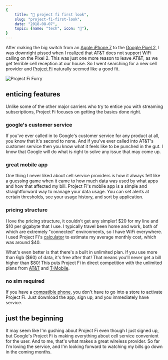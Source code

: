 ```yaml
---
{
    title: "📱 project fi first look",
    slug: "project-fi-first-look",
    date: "2018-08-07",
    topic: {name: "tech", icon: "🔌"},
}
---
```


After making the big switch from an [Apple iPhone 7][1] to the [Google Pixel 2][2], I was downright pissed when I realized that AT&T does not support WiFi calling on the Pixel 2. This was just one more reason to leave AT&T, as we get terrible cell reception at our house. So I went searching for a new cell provider and [Project Fi][3] naturally seemed like a good fit.

![Project Fi Furry][4]

## enticing features

Unlike some of the other major carriers who try to entice you with streaming subscriptions, Project Fi focuses on getting the basics done right.

### google's customer service

If you've ever called in to Google's customer service for any product at all, you know that it's second to none. And if you've ever called into AT&T's customer service then you know what it feels like to be punched in the gut. I know that Google will do what is right to solve any issue that may come up.

### great mobile app

One thing I never liked about cell service providers is how it always felt like a guessing game when it came to how much data was used by what apps and how that affected my bill. Project Fi's mobile app is a simple and straightforward way to manage your data usage. You can set alerts at certain thresholds, see your usage history, and sort by application.

### pricing structure

I love the pricing structure, it couldn't get any simpler! $20 for my line and $10 per gigabyte that I use. I typically travel been home and work, both of which are extremely "connected" environments, so I have WiFi everywhere. I used Project Fi's [calculator][5] to estimate my average monthly cost, which was around \$40.

What's even better is that there's a built in unlimited plan. If you use more than 6gb ($60) of data, it's free after that! That means you'll never get a bill higher than $80! This puts Project Fi in direct competition with the unlimited plans from [AT&T][6] and [T-Mobile][7].

### no sim required

If you have a [compatible phone][8], you don't have to go into a store to activate Project Fi. Just download the app, sign up, and you immediately have service.

## just the beginning

It may seem like I'm gushing about Project Fi even though I just signed up, but Google's Project Fi is making everything about cell service convenient for the user. And to me, that's what makes a great wireless provider. So far I'm loving the service, and I'm looking forward to watching my bills go down in the coming months.

[1]: https://www.apple.com/shop/buy-iphone/iphone-7
[2]: https://store.google.com/us/product/pixel_2
[3]: https://fi.google.com/about/
[4]: /images/posts/project-fi-first-look/project-fi-furry.jpg
[5]: https://fi.google.com/about/plan/#calculator
[6]: https://www.att.com/plans/unlimited-data-plans.html/#dmgUnlimited--packages
[7]: https://www.t-mobile.com/cell-phone-plans/#plans
[8]: https://fi.google.com/about/phones/#compare
